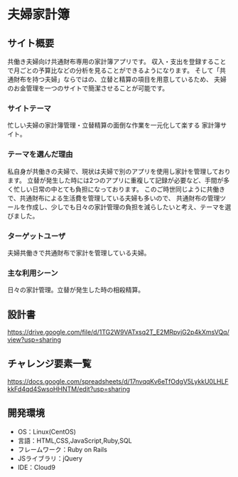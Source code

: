 # 夫婦家計簿

## サイト概要
共働き夫婦向け共通財布専用の家計簿アプリです。
収入・支出を登録することで月ごとの予算比などの分析を見ることができるようになります。
そして「共通財布を持つ夫婦」ならではの、立替と精算の項目を用意しているため、
夫婦のお金管理を一つのサイトで簡潔させることが可能です。


### サイトテーマ
忙しい夫婦の家計簿管理・立替精算の面倒な作業を一元化して楽する
家計簿サイト。

### テーマを選んだ理由
私自身が共働きの夫婦で、現状は夫婦で別のアプリを使用し家計を管理しております。
立替が発生した時には2つのアプリに重複して記録が必要など、手間が多く忙しい日常の中とても負担になっております。
このご時世同じように共働きで、共通財布による生活費を管理している夫婦も多いので、
共通財布の管理ツールを作成し、少しでも日々の家計管理の負担を減らしたいと考え、テーマを選びました。


### ターゲットユーザ
夫婦共働きで共通財布で家計を管理している夫婦。

### 主な利用シーン
日々の家計管理。立替が発生した時の相殺精算。

## 設計書
https://drive.google.com/file/d/1TG2W9VATxsq2T_E2MRpvjG2p4kXmsVQq/view?usp=sharing

## チャレンジ要素一覧
https://docs.google.com/spreadsheets/d/17nvqqKv6eTfOdgV5LykkU0LHLFkkFd4qd4SwsoHHNTM/edit?usp=sharing

## 開発環境
- OS：Linux(CentOS)
- 言語：HTML,CSS,JavaScript,Ruby,SQL
- フレームワーク：Ruby on Rails
- JSライブラリ：jQuery
- IDE：Cloud9